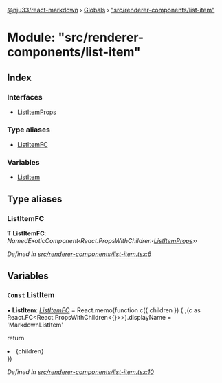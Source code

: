 [@nju33/react-markdown](../README.md) › [Globals](../globals.md) › ["src/renderer-components/list-item"](_src_renderer_components_list_item_.md)

# Module: "src/renderer-components/list-item"

## Index

### Interfaces

* [ListItemProps](../interfaces/_src_renderer_components_list_item_.listitemprops.md)

### Type aliases

* [ListItemFC](_src_renderer_components_list_item_.md#listitemfc)

### Variables

* [ListItem](_src_renderer_components_list_item_.md#const-listitem)

## Type aliases

###  ListItemFC

Ƭ **ListItemFC**: *NamedExoticComponent‹React.PropsWithChildren‹[ListItemProps](../interfaces/_src_renderer_components_list_item_.listitemprops.md)››*

*Defined in [src/renderer-components/list-item.tsx:6](https://github.com/nju33/react-markdown/blob/b4ce032/src/renderer-components/list-item.tsx#L6)*

## Variables

### `Const` ListItem

• **ListItem**: *[ListItemFC](_src_renderer_components_list_item_.md#listitemfc)* = React.memo(function c({ children }) {
  ;(c as React.FC<React.PropsWithChildren<{}>>).displayName = 'MarkdownListItem'

  return <li className="md__list-item">{children}</li>
})

*Defined in [src/renderer-components/list-item.tsx:10](https://github.com/nju33/react-markdown/blob/b4ce032/src/renderer-components/list-item.tsx#L10)*
